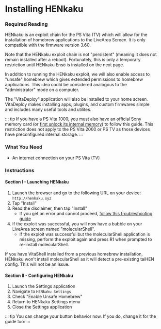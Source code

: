 # Installing HENkaku

### Required Reading

HENkaku is an exploit chain for the PS Vita (TV) which will allow for the installation of homebrew applications to the LiveArea Screen. It is only compatible with the firmware version 3.60.

Note that the HENkaku exploit chain is not "persistent" (meaning it does not remain installed after a reboot). Fortunately, this is only a temporary restriction until HENkaku Ensō is installed on the next page.

In addition to running the HENkaku exploit, we will also enable access to "unsafe" homebrew which gives extended permissions to homebrew applications. This idea could be considered analogous to the "administrator" mode on a computer.

The "VitaDeploy" application will also be installed to your home screen. VitaDeploy makes installing apps, plugins, and custom firmwares simple and includes many useful tools and utilites.

::: tip
If you have a PS Vita 1000, you must also have an official Sony memory card (or [first unlock its internal memory](creating-an-internal-memory-card.html)) to follow this guide. This restriction does not apply to the PS Vita 2000 or PS TV as those devices have preconfigured internal storage.
:::

### What You Need

* An internet connection on your PS Vita (TV)

### Instructions

#### Section I - Launching HENkaku

1. Launch the browser and go to the following URL on your device: `http://henkaku.xyz`
1. Tap "Install"
1. Read the disclaimer, then tap "Install"
    + If you get an error and cannot proceed, [follow this troubleshooting guide](troubleshooting#a-browser-based-exploit-is-not-working)
1. If the exploit was successful, you will now have a bubble on your LiveArea screen named "molecularShell".
    + If the exploit was successful but the molecularShell application is missing, perform the exploit again and press R1 when prompted to re-install molecularShell.

If you have VitaShell installed from a previous homebrew installation, HENkaku won't install molecularShell as it will detect a pre-existing taiHEN config. This will not be an issue.


#### Section II - Configuring HENkaku

1. Launch the Settings application
1. Navigate to `HENkaku Settings`
1. Check "Enable Unsafe Homebrew"
1. Return to HENkaku Settings menu
1. Close the Settings application

::: tip
You can change your <Btn btn="circle" /> button behavior now. If you do, change it for the guide too: <BtnToggler />
:::
